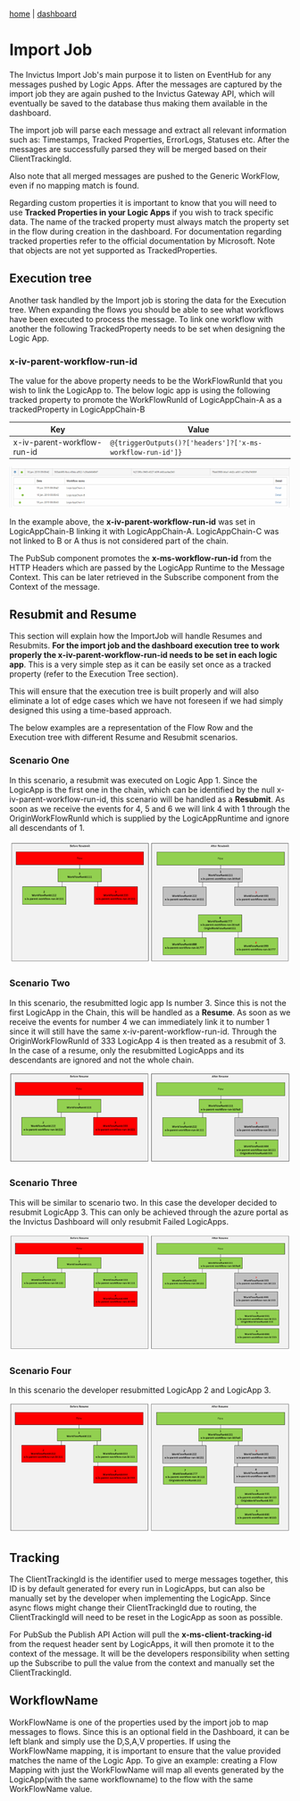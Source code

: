 [home](../README.md) | [dashboard](dashboard.md)

# Import Job

The Invictus Import Job's main purpose it to listen on EventHub for any messages pushed by Logic Apps. After the messages are captured by the import job they are again pushed to the Invictus Gateway API, which will eventually be saved to the database thus making them available in the dashboard.

The import job will parse each message and extract all relevant information such as: Timestamps, Tracked Properties, ErrorLogs, Statuses etc. After the messages are successfully parsed they will be merged based on their ClientTrackingId.

Also note that all merged messages are pushed to the Generic WorkFlow, even if no mapping match is found.

Regarding custom properties it is important to know that you will need to use **Tracked Properties in your Logic Apps** if you wish to track specific data. The name of the tracked property must always match the property set in the flow during creation in the dashboard. For documentation regarding tracked properties refer to the official documentation by Microsoft. Note that objects are not yet supported as TrackedProperties.

## Execution tree

Another task handled by the Import job is storing the data for the Execution tree. When expanding the flows you should be able to see what workflows have been executed to process the message. To link one workflow with another the following TrackedProperty needs to be set when designing the Logic App.

### x-iv-parent-workflow-run-id

The value for the above property needs to be the WorkFlowRunId that you wish to link the LogicApp to. The below logic app is using the following tracked property to promote the WorkFlowRunId of LogicAppChain-A as a trackedProperty in LogicAppChain-B

|Key|Value|
| --- | --- |
|x-iv-parent-workflow-run-id|`@{triggerOutputs()?['headers']?['x-ms-workflow-run-id']}`|

![tree](../images/import-executiontree.png)

In the example above, the **x-iv-parent-workflow-run-id** was set in LogicAppChain-B linking it with LogicAppChain-A. LogicAppChain-C was not linked to B or A thus is not considered part of the chain.

The PubSub component promotes the **x-ms-workflow-run-id** from the HTTP Headers which are passed by the LogicApp Runtime to the Message Context. This can be later retrieved in the Subscribe component from the Context of the message.

## Resubmit and Resume

This section will explain how the ImportJob will handle Resumes and Resubmits. **For the import job and the dashboard execution tree to work properly the x-iv-parent-workflow-run-id needs to be set in each logic app**. This is a very simple step as it can be easily set once as a tracked property (refer to the Execution Tree section).

This will ensure that the execution tree is built properly and will also eliminate a lot of edge cases which we have not foreseen if we had simply designed this using a time-based approach.

The below examples are a representation of the Flow Row and the Execution tree with different Resume and Resubmit scenarios.

### Scenario One

In this scenario, a resubmit was executed on Logic App 1. Since the LogicApp is the first one in the chain, which can be identified by the null x-iv-parent-workflow-run-id, this scenario will be handled as a **Resubmit**. As soon as we receive the events for 4, 5 and 6 we will link 4 with 1 through the OriginWorkFlowRunId which is supplied by the LogicAppRuntime and ignore all descendants of 1.

![scenario 1](../images/import-scenario1.png)

### Scenario Two

In this scenario, the resubmitted logic app Is number 3. Since this is not the first LogicApp in the Chain, this will be handled as a **Resume**. As soon as we receive the events for number 4 we can immediately link it to number 1 since it will still have the same x-iv-parent-workflow-run-id. Through the OriginWorkFlowRunId of 333 LogicApp 4 is then treated as a resubmit of 3. In the case of a resume, only the resubmitted LogicApps and its descendants are ignored and not the whole chain.

![scenario 2](../images/import-scenario2.png)

### Scenario Three

This will be similar to scenario two. In this case the developer decided to resubmit LogicApp 3. This can only be achieved through the azure portal as the Invictus Dashboard will only resubmit Failed LogicApps.

![scenario 3](../images/import-scenario3.png)

### Scenario Four

In this scenario the developer resubmitted LogicApp 2 and LogicApp 3.

![scenario 4](../images/import-scenario4.png)

## Tracking

The ClientTrackingId is the identifier used to merge messages together, this ID is by default generated for every run in LogicApps, but can also be manually set by the developer when implementing the LogicApp. Since async flows might change their ClientTrackingId due to routing,  the ClientTrackingId will need to be reset in the LogicApp as soon as possible.

For PubSub the Publish API Action will pull the **x-ms-client-tracking-id** from the request header sent by LogicApps, it will then promote it to the context of the message. It will be the developers responsibility when setting up the Subscribe to pull the value from the context and manually set the ClientTrackingId.

## WorkflowName

WorkFlowName is one of the properties used by the import job to map messages to flows. Since this is an optional field in the Dashboard, it can be left blank and simply use the D,S,A,V properties. If using the WorkFlowName mapping, it is important to ensure that the value provided matches the name of the Logic App. To give an example: creating a Flow Mapping with just the WorkFlowName will map all events generated by the LogicApp(with the same workflowname) to the flow with the same WorkFlowName value.
